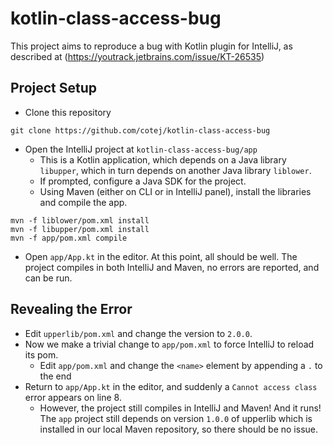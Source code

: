 # kotlin-class-access-bug

This project aims to reproduce a bug with Kotlin plugin for
IntelliJ, as described at (https://youtrack.jetbrains.com/issue/KT-26535)

## Project Setup
- Clone this repository
```
git clone https://github.com/cotej/kotlin-class-access-bug
```

- Open the IntelliJ project at `kotlin-class-access-bug/app`
  - This is a Kotlin application, which depends on a Java library `libupper`,
    which in turn depends on another Java library `liblower`.
  - If prompted, configure a Java SDK for the project.
  - Using Maven (either on CLI or in IntelliJ panel), install the libraries
    and compile the app.
```
mvn -f liblower/pom.xml install
mvn -f libupper/pom.xml install
mvn -f app/pom.xml compile
```

   - Open `app/App.kt` in the editor. At this point, all should be well.
     The project compiles in both IntelliJ and Maven, no errors are reported,
     and can be run.
     
## Revealing the Error
- Edit `upperlib/pom.xml` and change the version to `2.0.0`.
- Now we make a trivial change to `app/pom.xml` to force IntelliJ to reload
  its pom.
  - Edit `app/pom.xml` and change the `<name>` element by appending a `.` to the end
- Return to `app/App.kt` in the editor, and suddenly a `Cannot access class` error 
  appears on line 8.
  - However, the project still compiles in IntelliJ and Maven! And it runs!  The `app`
    project still depends on version `1.0.0` of upperlib which is installed in our local
    Maven repository, so there should be no issue.
